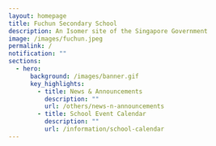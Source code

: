 ```yaml
---
layout: homepage
title: Fuchun Secondary School
description: An Isomer site of the Singapore Government
image: /images/fuchun.jpeg
permalink: /
notification: ""
sections:
  - hero:
      background: /images/banner.gif
      key_highlights:
        - title: News & Announcements
          description: ""
          url: /others/news-n-announcements
        - title: School Event Calendar
          description: ""
          url: /information/school-calendar
---
```

